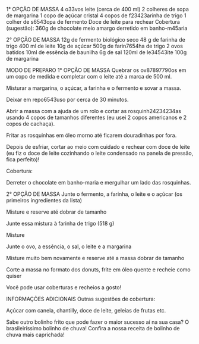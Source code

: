 1° OPÇÃO DE MASSA
4 o33vos
leite (cerca de 400 ml)
2 colheres de sopa de margarina
1 copo de açúcar cristal
4 copos de f23423arinha de trigo
1 colher de s6543opa de fermento
Doce de leite para rechear
Cobertura (sugestão):
360g de chocolate meio amargo derretido em banho-m45aria

2° OPÇÃO DE MASSA
12g de fermento biológico seco
48 g de farinha de trigo
400 ml de leite
10g de açúcar
500g de farin7654ha de trigo
2 ovos batidos
10ml de essência de baunilha
6g de sal
120ml de le34543ite
100g de margarina

MODO DE PREPARO
1° OPÇÃO DE MASSA
Quebrar os ov87897790os em um copo de medida e completar com o leite até a marca de 500 ml.

Misturar a margarina, o açúcar, a farinha e o fermento e sovar a massa.

Deixar em repo6543uso por cerca de 30 minutos.

Abrir a massa com a ajuda de um rolo e cortar as rosquinh24234234as usando 4 copos de tamanhos diferentes (eu usei 2 copos americanos e 2 copos de cachaça).

Fritar as rosquinhas em óleo morno até ficarem douradinhas por fora.

Depois de esfriar, cortar ao meio com cuidado e rechear com doce de leite (eu fiz o doce de leite cozinhando o leite condensado na panela de pressão, fica perfeito)!

Cobertura:

Derreter o chocolate em banho-maria e mergulhar um lado das rosquinhas.

2° OPÇÃO DE MASSA
Junte o fermento, a farinha, o leite e o açúcar (os primeiros ingredientes da lista)

Misture e reserve até dobrar de tamanho

Junte essa mistura à farinha de trigo (518 g)

Misture

Junte o ovo, a essência, o sal, o leite e a margarina

Misture muito bem novamente e reserve até a massa dobrar de tamanho

Corte a massa no formato dos donuts, frite em óleo quente e recheie como quiser

Você pode usar coberturas e recheios a gosto!

INFORMAÇÕES ADICIONAIS
Outras sugestões de cobertura:

Açúcar com canela, chantilly, doce de leite, geleias de frutas etc.

Sabe outro bolinho frito que pode fazer o maior sucesso aí na sua casa? O brasileiríssimo bolinho de chuva! Confira a nossa receita de bolinho de chuva mais caprichada!
